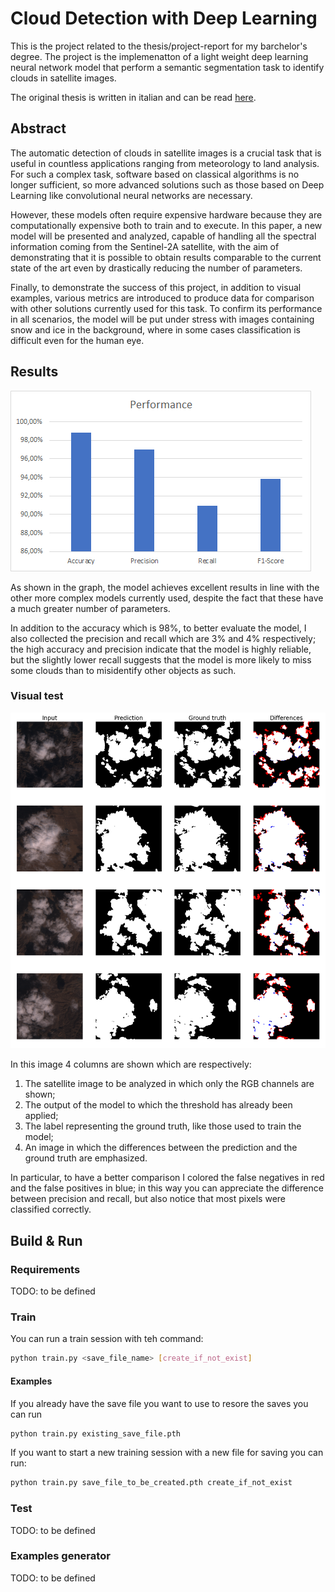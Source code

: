# Cloud Detection with Deep Learning

This is the project related to the thesis/project-report for my barchelor's degree. The project is the implemenatton of a light weight deep learning neural network model that perform a semantic segmentation task to identify clouds in satellite images.

The original thesis is written in italian and can be read [here](./assets/thesis.pdf).

## Abstract

The automatic detection of clouds in satellite images is a crucial task that is useful in countless applications ranging from meteorology to land analysis. For such a complex task, software based on classical algorithms is no longer sufficient, so more advanced solutions such as those based on Deep Learning like convolutional neural networks are necessary.

However, these models often require expensive hardware because they are computationally expensive both to train and to execute. In this paper, a new model will be presented and analyzed, capable of handling all the spectral information coming from the Sentinel-2A satellite, with the aim of demonstrating that it is possible to obtain results comparable to the current state of the art even by drastically reducing the number of parameters.

Finally, to demonstrate the success of this project, in addition to visual examples, various metrics are introduced to produce data for comparison with other solutions currently used for this task. To confirm its performance in all scenarios, the model will be put under stress with images containing snow and ice in the background, where in some cases classification is difficult even for the human eye.

## Results

![result metrics](./assets/results.png)

As shown in the graph, the model achieves excellent results in line with the other more complex models currently used, despite the fact that these have a much greater number of parameters.

In addition to the accuracy which is 98%, to better evaluate the model, I also collected the precision and recall which are 3% and 4% respectively; the high accuracy and precision indicate that the model is highly reliable, but the slightly lower recall suggests that the model is more likely to miss some clouds than to misidentify other objects as such.

### Visual test

![Visual Test](./assets/visual_test.png)

In this image 4 columns are shown which are respectively:
1) The satellite image to be analyzed in which only the RGB channels are shown;
2) The output of the model to which the threshold has already been applied;
3) The label representing the ground truth, like those used to train the model;
4) An image in which the differences between the prediction and the ground truth are emphasized.

In particular, to have a better comparison I colored the false negatives in red and the false positives in blue; in this way you can appreciate the difference between precision and recall, but also notice that most pixels were classified correctly.

## Build & Run

### Requirements

TODO: to be defined

### Train

You can run a train session with teh command:
```bash
python train.py <save_file_name> [create_if_not_exist]
```

#### Examples

If you already have the save file you want to use to resore the saves you can run
```bash
python train.py existing_save_file.pth
```

If you want to start a new training session with a new file for saving you can run:
```bash
python train.py save_file_to_be_created.pth create_if_not_exist
```

### Test

TODO: to be defined

### Examples generator

TODO: to be defined